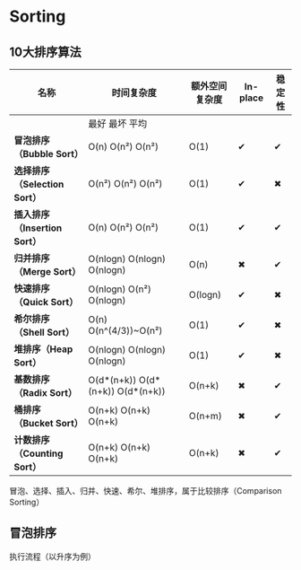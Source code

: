 # Sorting

## 10大排序算法

| 名称                           | 时间复杂度                             | 额外空间复杂度 | In-place | 稳定性 |
| ------------------------------ | -------------------------------------- | -------------- | -------- | ------ |
|                                | 最好     最坏     平均                 |                |          |        |
| **冒泡排序（Bubble Sort）**    | O(n)    O(n²)    O(n²)                 | O(1)           | ✔        | ✔      |
| **选择排序（Selection Sort）** | O(n²)    O(n²)    O(n²)                | O(1)           | ✔        | ✖      |
| **插入排序（Insertion Sort）** | O(n)    O(n²)    O(n²)                 | O(1)           | ✔        | ✔      |
| **归并排序（Merge Sort）**     | O(nlogn)    O(nlogn)    O(nlogn)       | O(n)           | ✖        | ✔      |
| **快速排序（Quick Sort）**     | O(nlogn)    O(n²)    O(nlogn)          | O(logn)        | ✔        | ✖      |
| **希尔排序（Shell Sort）**     | O(n)    O(n^(4/3))~O(n²)               | O(1)           | ✔        | ✖      |
| **堆排序（Heap Sort）**        | O(nlogn)    O(nlogn)    O(nlogn)       | O(1)           | ✔        | ✖      |
| **基数排序（Radix Sort）**     | O(d*(n+k))    O(d*(n+k))    O(d*(n+k)) | O(n+k)         | ✖        | ✔      |
| **桶排序（Bucket Sort）**      | O(n+k)    O(n+k)    O(n+k)             | O(n+m)         | ✖        | ✔      |
| **计数排序（Counting Sort）**  | O(n+k)    O(n+k)    O(n+k)             | O(n+k)         | ✖        | ✔      |

冒泡、选择、插入、归并、快速、希尔、堆排序，属于比较排序（Comparison Sorting）

## 冒泡排序

执行流程（以升序为例）

